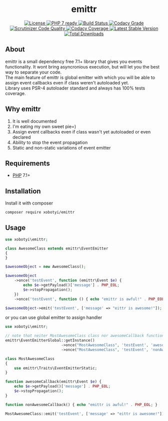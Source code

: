 <h1 align="center">emittr</h1>
<p align="center">
    <a href="https://packagist.org/packages/xobotyi/emittr">
        <img alt="License" src="https://poser.pugx.org/xobotyi/emittr/license" />
    </a>
    <a href="https://packagist.org/packages/xobotyi/emittr">
        <img alt="PHP 7 ready" src="http://php7ready.timesplinter.ch/xobotyi/emittr/badge.svg" />
    </a>
    <a href="https://travis-ci.org/xobotyi/emittr">
        <img alt="Build Status" src="https://travis-ci.org/xobotyi/emittr.svg?branch=master" />
    </a>
    <a href="https://www.codacy.com/app/xobotyi/emittr">
        <img alt="Codacy Grade" src="https://api.codacy.com/project/badge/Grade/dc9745b910be457fa3f7e803abbc5208" />
    </a>
    <a href="https://scrutinizer-ci.com/g/xobotyi/emittr/">
        <img alt="Scrutinizer Code Quality" src="https://scrutinizer-ci.com/g/xobotyi/emittr/badges/quality-score.png?b=master" />
    </a>
    <a href="https://www.codacy.com/app/xobotyi/emittr">
        <img alt="Codacy Coverage" src="https://api.codacy.com/project/badge/Coverage/dc9745b910be457fa3f7e803abbc5208" />
    </a>
    <a href="https://packagist.org/packages/xobotyi/emittr">
        <img alt="Latest Stable Version" src="https://poser.pugx.org/xobotyi/emittr/v/stable" />
    </a>
    <a href="https://packagist.org/packages/xobotyi/emittr">
        <img alt="Total Downloads" src="https://poser.pugx.org/xobotyi/emittr/downloads" />
    </a>
</p>

## About
emittr is a small dependency free 7.1+ library that gives you events functionality. It wont bring asyncronious execution, but will let you the best way to separate your code.    
The main feature of emittr is global emitter with which you will be able to assign event callbacks even if class weren't autoloaded yet.  
Library uses PSR-4 autoloader standard and always has 100% tests coverage.

## Why emittr
1. It is well documented
2. I'm eating my own sweet pie=)
3. Assign event callbacks even if class wasn't yet autoloaded or even declared
4. Ability to stop the event propagation
5. Static and non-static variations of event emitter

## Requirements
* [PHP](https://php.net/) 7.1+

## Installation
Install it with composer
```bash
composer require xobotyi/emittr
```

## Usage
```php
use xobotyi\emittr;

class AwesomeClass extends emittr\EventEmitter
{
}

$awesomeObject = new AwesomeClass();

$awesomeObject
    ->once('testEvent', function (emittr\Event $e) {
        echo $e->getPayload()['message'] . PHP_EOL;
        $e->stopPropagation();
    })
    ->once('testEvent', function () { echo "emittr is awful!" . PHP_EOL; });

$awesomeObject->emit('testEvent', ['message' => "eittr is awesome!"]);
```
or you can use global emitter to assign handler
```php
use xobotyi\emittr;

// note that neiter MostAwesomeClass class nor awesomeCallback function was not defined yet!
emittr\EventEmitterGlobal::getInstance()
                         ->once("MostAwesomeClass", 'testEvent', 'awesomeCallback')
                         ->once("MostAwesomeClass", 'testEvent', 'nonAwesomeCallback');

class MostAwesomeClass
{
    use emittr\Traits\EventEmitterStatic;
}

function awesomeCallback(emittr\Event $e) {
    echo $e->getPayload()['message'] . PHP_EOL;
    $e->stopPropagation();
}

function nonAwesomeCallback() { echo "emittr is awful!" . PHP_EOL; }

MostAwesomeClass::emit('testEvent', ['message' => "eittr is awesome!"]);
```